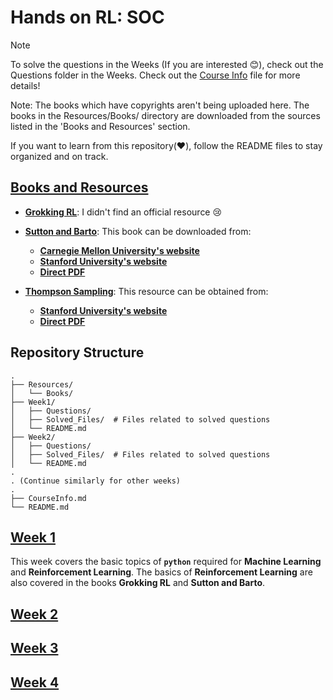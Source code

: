 # Hands on RL: SOC

> [!NOTE]
> 
> To solve the questions in the Weeks (If you are interested 😊), check out the Questions folder in the Weeks.
> Check out the [Course Info](CourseInfo.md) file for more details!
> 
> Note: The books which have copyrights aren't being uploaded here.
> The books in the Resources/Books/ directory are downloaded from the sources listed in the
> 'Books and Resources' section.
> 
> If you want to learn from this repository(❤️), follow the README files to stay organized and on track.

## [Books and Resources](Resources/Books)

- [**Grokking RL**](https://www.google.co.in/books/edition/Grokking_Deep_Reinforcement_Learning/-7YCEAAAQBAJ):
  I didn't find an official resource 😢
  
  <!-- The book is available [**here**](Resources/Books/Grokking_RL.pdf). -->

- [**Sutton and Barto**](https://www.google.co.in/books/edition/Reinforcement_Learning_second_edition/5s-MEAAAQBAJ):
  This book can be downloaded from:
  
  - [**Carnegie Mellon University's website**](https://www.andrew.cmu.edu/course/10-703/textbook/BartoSutton.pdf)
  - [**Stanford University's website**](https://web.stanford.edu/class/psych209/Readings/SuttonBartoIPRLBook2ndEd.pdf)
  - [**Direct PDF**](Resources/Books/Sutton_and_Barto.pdf)

- [**Thompson Sampling**](https://www.google.co.in/books/edition/A_Tutorial_on_Thompson_Sampling/nXx6uQEACAAJ):
  This resource can be obtained from:
  
  - [**Stanford University's website**](https://web.stanford.edu/~bvr/pubs/TS_Tutorial.pdf)
  - [**Direct PDF**](Resources/Books/TS_Tutorial.pdf)

## Repository Structure

<!-- The one that is visible in GitHub Remote. -->

```
.
├── Resources/
│   └── Books/
├── Week1/
│   ├── Questions/
│   ├── Solved_Files/  # Files related to solved questions
│   └── README.md
├── Week2/
│   ├── Questions/
│   ├── Solved_Files/  # Files related to solved questions
│   └── README.md
.
. (Continue similarly for other weeks)
.
├── CourseInfo.md
└── README.md
```

## [Week 1](Week1)

This week covers the basic topics of **`python`** required for **Machine Learning** and **Reinforcement Learning**.
The basics of **Reinforcement Learning** are also covered in the books **Grokking RL** and **Sutton and Barto**.

## [Week 2](Week2)

## [Week 3](Week3)

## [Week 4](Week4)
